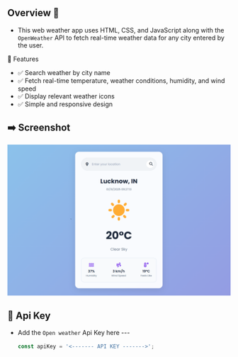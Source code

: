 ## Overview 🌟
- This web weather app uses HTML, CSS, and JavaScript along with the `OpenWeather` API to fetch real-time weather data for any city entered by the user.

<!------------------------------------------------->

📌 Features
- ✅ Search weather by city name
- ✅ Fetch real-time temperature, weather conditions, humidity, and wind speed
- ✅ Display relevant weather icons
- ✅ Simple and responsive design

<!------------------------------------------------->

## ➡️ Screenshot

![screenshot](screenshot.png)

<!------------------------------------------------->

## 🔐 Api Key

- Add the `Open weather` Api Key here ---
  ```js
  const apiKey = '<------- API KEY ------->';
  ```

<!------------------------------------------------->
